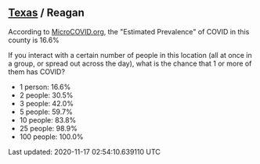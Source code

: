 
## [Texas](/united-states/texas) / Reagan

According to [MicroCOVID.org](http://microcovid.org),
the "Estimated Prevalence" of COVID in this county is 16.6%

If you interact with a certain number of people in this location
(all at once in a group, or spread out across the day), what is the chance that
1 or more of them has COVID?

- 1 person: 16.6%
- 2 people: 30.5%
- 3 people: 42.0%
- 5 people: 59.7%
- 10 people: 83.8%
- 25 people: 98.9%
- 100 people: 100.0%

Last updated: 2020-11-17 02:54:10.639110 UTC

